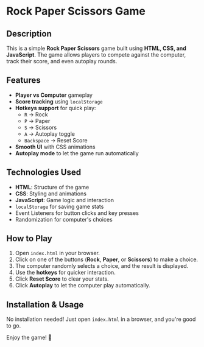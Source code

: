 # Rock Paper Scissors Game

## Description
This is a simple **Rock Paper Scissors** game built using **HTML, CSS, and JavaScript**. The game allows players to compete against the computer, track their score, and even autoplay rounds.

## Features
- **Player vs Computer** gameplay
- **Score tracking** using `localStorage`
- **Hotkeys support** for quick play:
  - `R` → Rock
  - `P` → Paper
  - `S` → Scissors
  - `A` → Autoplay toggle
  - `Backspace` → Reset Score
- **Smooth UI** with CSS animations
- **Autoplay mode** to let the game run automatically

## Technologies Used
- **HTML**: Structure of the game
- **CSS**: Styling and animations
- **JavaScript**: Game logic and interaction
- `localStorage` for saving game stats
- Event Listeners for button clicks and key presses
- Randomization for computer's choices

## How to Play
1. Open `index.html` in your browser.
2. Click on one of the buttons (**Rock**, **Paper**, or **Scissors**) to make a choice.
3. The computer randomly selects a choice, and the result is displayed.
4. Use the **hotkeys** for quicker interaction.
5. Click **Reset Score** to clear your stats.
6. Click **Autoplay** to let the computer play automatically.

## Installation & Usage
No installation needed! Just open `index.html` in a browser, and you're good to go.


Enjoy the game! 🚀


